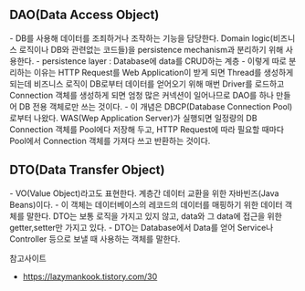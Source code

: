 <h2>DAO(Data Access Object)</h2>
- DB를 사용해 데이터를 조죄하거나 조작하는 기능을 담당한다. Domain logic(비즈니스 로직이나 DB와 관련없는 코드들)을 persistence mechanism과 분리하기 위해 사용한다.
- persistence layer : Database에 data를 CRUD하는 계층
- 이렇게 따로 분리하는 이유는 HTTP Request를 Web Application이 받게 되면 Thread를 생성하게 되는데 비즈니스 로직이 DB로부터 데이터를 얻어오기 위해 매번 Driver를 로드하고 Connection 객체를 생성하게 되면 엄청 많은 커넥션이 일어나므로 DAO를 하나 만들어 DB 전용 객체로만 쓰는 것이다. 
- 이 개념은 DBCP(Database Connection Pool)로부터 나왔다. WAS(Wep Application Server)가 실행되면 일정량의 DB Connection 객체를 Pool에다 저장해 두고, HTTP Request에 따라 필요할 때마다 Pool에서 Connection 객체를 가져다 쓰고 반환하는 것이다.

<h2>DTO(Data Transfer Object)</h2>
- VO(Value Object)라고도 표현한다. 계층간 데이터 교환을 위한 자바빈즈(Java Beans)이다.
- 이 객체는 데이터베이스의 레코드의 데이터를 매핑하기 위한 데이터 객체를 말한다. DTO는 보통 로직을 가지고 있지 않고, data와 그 data에 접근을 위한 getter,setter만 가지고 있다.
- DTO는 Database에서 Data를 얻어 Service나 Controller 등으로 보낼 때 사용하는 객체를 말한다.

참고사이트
- https://lazymankook.tistory.com/30
